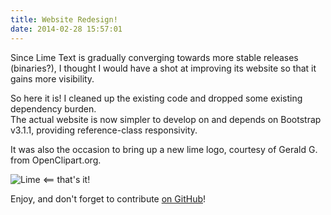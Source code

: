 ```yaml
---
title: Website Redesign!
date: 2014-02-28 15:57:01
---
```


Since Lime Text is gradually converging towards more stable releases (binaries?),
I thought I would have a shot at improving its website so that it gains more
visibility.

So here it is! I cleaned up the existing code and dropped some existing dependency
burden.  
The actual website is now simpler to develop on and depends on Bootstrap v3.1.1,
providing reference-class responsivity.

It was also the occasion to bring up a new lime logo, courtesy of Gerald G. from
OpenClipart.org.

![Lime](/favicon.ico) &#10232; that's it!

Enjoy, and don't forget to contribute [on GitHub]!

[on GitHub]: https://github.com/limetext
